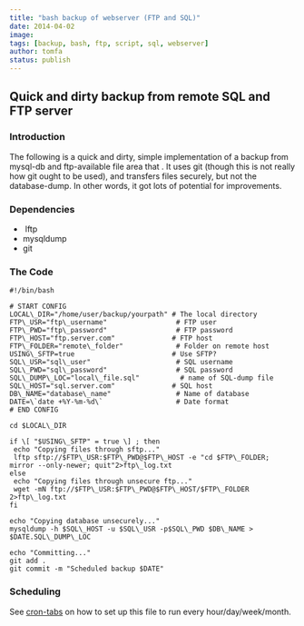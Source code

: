 ```yaml
---
title: "bash backup of webserver (FTP and SQL)"
date: 2014-04-02
image: 
tags: [backup, bash, ftp, script, sql, webserver]
author: tomfa
status: publish
---
```


Quick and dirty backup from remote SQL and FTP server
-----------------------------------------------------

### Introduction

The following is a quick and dirty, simple implementation of a backup from mysql-db and ftp-available file area that . It uses git (though this is not really how git ought to be used), and transfers files securely, but not the database-dump. In other words, it got lots of potential for improvements.

### Dependencies

*    lftp
*   mysqldump
*   git

### The Code

```
#!/bin/bash

# START CONFIG
LOCAL\_DIR="/home/user/backup/yourpath" # The local directory  
FTP\_USR="ftp\_username"                 # FTP user
FTP\_PWD="ftp\_password"                 # FTP password
FTP\_HOST="ftp.server.com"              # FTP host
FTP\_FOLDER="remote\_folder"             # Folder on remote host
USING\_SFTP=true                        # Use SFTP?
SQL\_USR="sql\_user"                     # SQL username
SQL\_PWD="sql\_password"                 # SQL password
SQL\_DUMP\_LOC="local\_file.sql"          # name of SQL-dump file
SQL\_HOST="sql.server.com"              # SQL host
DB\_NAME="database\_name"                # Name of database
DATE=\`date +%Y-%m-%d\`                  # Date format
# END CONFIG

cd $LOCAL\_DIR

if \[ "$USING\_SFTP" = true \] ; then
 echo "Copying files through sftp..."
 lftp sftp://$FTP\_USR:$FTP\_PWD@$FTP\_HOST -e "cd $FTP\_FOLDER; mirror --only-newer; quit"2>ftp\_log.txt
else
 echo "Copying files through unsecure ftp..."
 wget -mN ftp://$FTP\_USR:$FTP\_PWD@$FTP\_HOST/$FTP\_FOLDER 2>ftp\_log.txt
fi

echo "Copying database unsecurely..."
mysqldump -h $SQL\_HOST -u $SQL\_USR -p$SQL\_PWD $DB\_NAME > $DATE.SQL\_DUMP\_LOC

echo "Committing..."
git add .
git commit -m "Scheduled backup $DATE"

```

### Scheduling

See [cron-tabs](http://notes.webutvikling.org/cron-tabs/ "Cron tabs: create and delete") on how to set up this file to run every hour/day/week/month.
